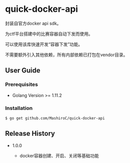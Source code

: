 # quick-docker-api

封装自官方docker api sdk。

为ctf平台搭建中的比赛容器自动下发而使用。

可以使用该库快速开发“容器下发”功能。

不需要额外引入其他依赖，所有内部依赖已打包在vendor目录。

## User Guide

### Prerequisites

- Golang Version >= 1.11.2

### Installation

```sh
$ go get github.com/MashiroC/quick-docker-api
```


## Release History

* 1.0.0

    - docker容器创建、开启、关闭等基础功能